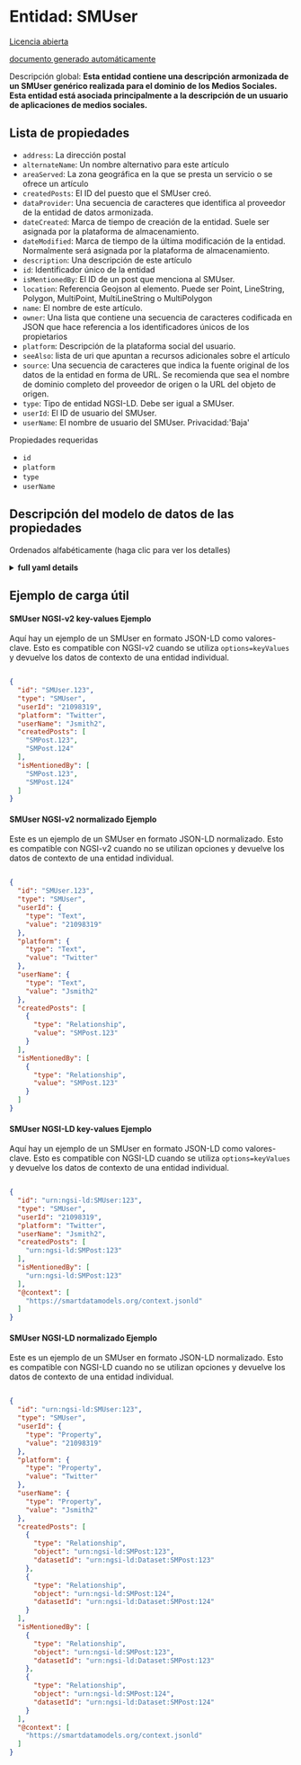 Entidad: SMUser  
===============  
[Licencia abierta](https://github.com/smart-data-models//dataModel.SocialMedia/blob/master/SMUser/LICENSE.md)  
[documento generado automáticamente](https://docs.google.com/presentation/d/e/2PACX-1vTs-Ng5dIAwkg91oTTUdt8ua7woBXhPnwavZ0FxgR8BsAI_Ek3C5q97Nd94HS8KhP-r_quD4H0fgyt3/pub?start=false&loop=false&delayms=3000#slide=id.gb715ace035_0_60)  
Descripción global: **Esta entidad contiene una descripción armonizada de un SMUser genérico realizada para el dominio de los Medios Sociales. Esta entidad está asociada principalmente a la descripción de un usuario de aplicaciones de medios sociales.**  

## Lista de propiedades  

- `address`: La dirección postal  - `alternateName`: Un nombre alternativo para este artículo  - `areaServed`: La zona geográfica en la que se presta un servicio o se ofrece un artículo  - `createdPosts`: El ID del puesto que el SMUser creó.  - `dataProvider`: Una secuencia de caracteres que identifica al proveedor de la entidad de datos armonizada.  - `dateCreated`: Marca de tiempo de creación de la entidad. Suele ser asignada por la plataforma de almacenamiento.  - `dateModified`: Marca de tiempo de la última modificación de la entidad. Normalmente será asignada por la plataforma de almacenamiento.  - `description`: Una descripción de este artículo  - `id`: Identificador único de la entidad  - `isMentionedBy`: El ID de un post que menciona al SMUser.  - `location`: Referencia Geojson al elemento. Puede ser Point, LineString, Polygon, MultiPoint, MultiLineString o MultiPolygon  - `name`: El nombre de este artículo.  - `owner`: Una lista que contiene una secuencia de caracteres codificada en JSON que hace referencia a los identificadores únicos de los propietarios  - `platform`: Descripción de la plataforma social del usuario.  - `seeAlso`: lista de uri que apuntan a recursos adicionales sobre el artículo  - `source`: Una secuencia de caracteres que indica la fuente original de los datos de la entidad en forma de URL. Se recomienda que sea el nombre de dominio completo del proveedor de origen o la URL del objeto de origen.  - `type`: Tipo de entidad NGSI-LD. Debe ser igual a SMUser.  - `userId`: El ID de usuario del SMUser.  - `userName`: El nombre de usuario del SMUser. Privacidad:'Baja'    
Propiedades requeridas  
- `id`  - `platform`  - `type`  - `userName`  ## Descripción del modelo de datos de las propiedades  
Ordenados alfabéticamente (haga clic para ver los detalles)  
<details><summary><strong>full yaml details</strong></summary>    
```yaml  
SMUser:    
  description: 'This entity contains a harmonised description of a generic SMUser made for the Social Media domain. This entity is primarily associated with the description of a user of Social Media applications.'    
  properties:    
    address:    
      description: 'The mailing address'    
      properties:    
        addressCountry:    
          description: 'Property. The country. For example, Spain. Model:''https://schema.org/addressCountry'''    
          type: string    
        addressLocality:    
          description: 'Property. The locality in which the street address is, and which is in the region. Model:''https://schema.org/addressLocality'''    
          type: string    
        addressRegion:    
          description: 'Property. The region in which the locality is, and which is in the country. Model:''https://schema.org/addressRegion'''    
          type: string    
        postOfficeBoxNumber:    
          description: 'Property. The post office box number for PO box addresses. For example, 03578. Model:''https://schema.org/postOfficeBoxNumber'''    
          type: string    
        postalCode:    
          description: 'Property. The postal code. For example, 24004. Model:''https://schema.org/https://schema.org/postalCode'''    
          type: string    
        streetAddress:    
          description: 'Property. The street address. Model:''https://schema.org/streetAddress'''    
          type: string    
      type: object    
      x-ngsi:    
        model: https://schema.org/address    
        type: Property    
    alternateName:    
      description: 'An alternative name for this item'    
      type: string    
      x-ngsi:    
        type: Property    
    areaServed:    
      description: 'The geographic area where a service or offered item is provided'    
      type: string    
      x-ngsi:    
        model: https://schema.org/Text    
        type: Property    
    createdPosts:    
      description: 'The ID of the post that the SMUser created.'    
      items:    
        anyOf:    
          - description: 'Property. Identifier format of any NGSI entity'    
            maxLength: 256    
            minLength: 1    
            pattern: ^[\w\-\.\{\}\$\+\*\[\]`|~^@!,:\\]+$    
            type: string    
          - description: 'Property. Identifier format of any NGSI entity'    
            format: uri    
            type: string    
      type: array    
      x-ngsi:    
        type: Relationship    
    dataProvider:    
      description: 'A sequence of characters identifying the provider of the harmonised data entity.'    
      type: string    
      x-ngsi:    
        type: Property    
    dateCreated:    
      description: 'Entity creation timestamp. This will usually be allocated by the storage platform.'    
      format: date-time    
      type: string    
      x-ngsi:    
        type: Property    
    dateModified:    
      description: 'Timestamp of the last modification of the entity. This will usually be allocated by the storage platform.'    
      format: date-time    
      type: string    
      x-ngsi:    
        type: Property    
    description:    
      description: 'A description of this item'    
      type: string    
      x-ngsi:    
        type: Property    
    id:    
      anyOf: &smuser_-_properties_-_owner_-_items_-_anyof    
        - description: 'Property. Identifier format of any NGSI entity'    
          maxLength: 256    
          minLength: 1    
          pattern: ^[\w\-\.\{\}\$\+\*\[\]`|~^@!,:\\]+$    
          type: string    
        - description: 'Property. Identifier format of any NGSI entity'    
          format: uri    
          type: string    
      description: 'Unique identifier of the entity'    
      x-ngsi:    
        type: Property    
    isMentionedBy:    
      description: 'The ID of a post that mentions the SMUser.'    
      items:    
        anyOf:    
          - description: 'Property. Identifier format of any NGSI entity'    
            maxLength: 256    
            minLength: 1    
            pattern: ^[\w\-\.\{\}\$\+\*\[\]`|~^@!,:\\]+$    
            type: string    
          - description: 'Property. Identifier format of any NGSI entity'    
            format: uri    
            type: string    
      type: array    
      x-ngsi:    
        type: Relationship    
    location:    
      description: 'Geojson reference to the item. It can be Point, LineString, Polygon, MultiPoint, MultiLineString or MultiPolygon'    
      oneOf:    
        - description: 'Geoproperty. Geojson reference to the item. Point'    
          properties:    
            bbox:    
              items:    
                type: number    
              minItems: 4    
              type: array    
            coordinates:    
              items:    
                type: number    
              minItems: 2    
              type: array    
            type:    
              enum:    
                - Point    
              type: string    
          required:    
            - type    
            - coordinates    
          title: 'GeoJSON Point'    
          type: object    
        - description: 'Geoproperty. Geojson reference to the item. LineString'    
          properties:    
            bbox:    
              items:    
                type: number    
              minItems: 4    
              type: array    
            coordinates:    
              items:    
                items:    
                  type: number    
                minItems: 2    
                type: array    
              minItems: 2    
              type: array    
            type:    
              enum:    
                - LineString    
              type: string    
          required:    
            - type    
            - coordinates    
          title: 'GeoJSON LineString'    
          type: object    
        - description: 'Geoproperty. Geojson reference to the item. Polygon'    
          properties:    
            bbox:    
              items:    
                type: number    
              minItems: 4    
              type: array    
            coordinates:    
              items:    
                items:    
                  items:    
                    type: number    
                  minItems: 2    
                  type: array    
                minItems: 4    
                type: array    
              type: array    
            type:    
              enum:    
                - Polygon    
              type: string    
          required:    
            - type    
            - coordinates    
          title: 'GeoJSON Polygon'    
          type: object    
        - description: 'Geoproperty. Geojson reference to the item. MultiPoint'    
          properties:    
            bbox:    
              items:    
                type: number    
              minItems: 4    
              type: array    
            coordinates:    
              items:    
                items:    
                  type: number    
                minItems: 2    
                type: array    
              type: array    
            type:    
              enum:    
                - MultiPoint    
              type: string    
          required:    
            - type    
            - coordinates    
          title: 'GeoJSON MultiPoint'    
          type: object    
        - description: 'Geoproperty. Geojson reference to the item. MultiLineString'    
          properties:    
            bbox:    
              items:    
                type: number    
              minItems: 4    
              type: array    
            coordinates:    
              items:    
                items:    
                  items:    
                    type: number    
                  minItems: 2    
                  type: array    
                minItems: 2    
                type: array    
              type: array    
            type:    
              enum:    
                - MultiLineString    
              type: string    
          required:    
            - type    
            - coordinates    
          title: 'GeoJSON MultiLineString'    
          type: object    
        - description: 'Geoproperty. Geojson reference to the item. MultiLineString'    
          properties:    
            bbox:    
              items:    
                type: number    
              minItems: 4    
              type: array    
            coordinates:    
              items:    
                items:    
                  items:    
                    items:    
                      type: number    
                    minItems: 2    
                    type: array    
                  minItems: 4    
                  type: array    
                type: array    
              type: array    
            type:    
              enum:    
                - MultiPolygon    
              type: string    
          required:    
            - type    
            - coordinates    
          title: 'GeoJSON MultiPolygon'    
          type: object    
      x-ngsi:    
        type: Geoproperty    
    name:    
      description: 'The name of this item.'    
      type: string    
      x-ngsi:    
        type: Property    
    owner:    
      description: 'A List containing a JSON encoded sequence of characters referencing the unique Ids of the owner(s)'    
      items:    
        anyOf: *smuser_-_properties_-_owner_-_items_-_anyof    
        description: 'Property. Unique identifier of the entity'    
      type: array    
      x-ngsi:    
        type: Property    
    platform:    
      description: 'Description of the  social platform of the user.'    
      type: string    
      x-ngsi:    
        type: Property    
    seeAlso:    
      description: 'list of uri pointing to additional resources about the item'    
      oneOf:    
        - items:    
            format: uri    
            type: string    
          minItems: 1    
          type: array    
        - format: uri    
          type: string    
      x-ngsi:    
        type: Property    
    source:    
      description: 'A sequence of characters giving the original source of the entity data as a URL. Recommended to be the fully qualified domain name of the source provider, or the URL to the source object.'    
      type: string    
      x-ngsi:    
        type: Property    
    type:    
      description: 'NGSI-LD Entity Type. It must be equal to SMUser.'    
      enum:    
        - SMUser    
      type: string    
      x-ngsi:    
        type: Property    
    userId:    
      description: 'The User ID of the SMUser.'    
      type: string    
      x-ngsi:    
        model: ' https://schema.org/Text'    
        type: Property    
    userName:    
      description: 'The username of the SMUser. Privacy:''Low'''    
      type: string    
      x-ngsi:    
        model: ' https://schema.org/Text'    
        type: Property    
  required:    
    - id    
    - type    
    - platform    
    - userName    
  type: object    
```  
</details>    
## Ejemplo de carga útil  
#### SMUser NGSI-v2 key-values Ejemplo  
Aquí hay un ejemplo de un SMUser en formato JSON-LD como valores-clave. Esto es compatible con NGSI-v2 cuando se utiliza `options=keyValues` y devuelve los datos de contexto de una entidad individual.  
```json  
{  
  "id": "SMUser.123",  
  "type": "SMUser",  
  "userId": "21098319",  
  "platform": "Twitter",  
  "userName": "Jsmith2",  
  "createdPosts": [  
    "SMPost.123",  
    "SMPost.124"  
  ],  
  "isMentionedBy": [  
    "SMPost.123",  
    "SMPost.124"  
  ]  
}  
```  
#### SMUser NGSI-v2 normalizado Ejemplo  
Este es un ejemplo de un SMUser en formato JSON-LD normalizado. Esto es compatible con NGSI-v2 cuando no se utilizan opciones y devuelve los datos de contexto de una entidad individual.  
```json  
{  
  "id": "SMUser.123",  
  "type": "SMUser",  
  "userId": {  
    "type": "Text",  
    "value": "21098319"  
  },  
  "platform": {  
    "type": "Text",  
    "value": "Twitter"  
  },  
  "userName": {  
    "type": "Text",  
    "value": "Jsmith2"  
  },  
  "createdPosts": [  
    {  
      "type": "Relationship",  
      "value": "SMPost.123"  
    }  
  ],  
  "isMentionedBy": [  
    {  
      "type": "Relationship",  
      "value": "SMPost.123"  
    }  
  ]  
}  
```  
#### SMUser NGSI-LD key-values Ejemplo  
Aquí hay un ejemplo de un SMUser en formato JSON-LD como valores-clave. Esto es compatible con NGSI-LD cuando se utiliza `options=keyValues` y devuelve los datos de contexto de una entidad individual.  
```json  
{  
  "id": "urn:ngsi-ld:SMUser:123",  
  "type": "SMUser",  
  "userId": "21098319",  
  "platform": "Twitter",  
  "userName": "Jsmith2",  
  "createdPosts": [  
    "urn:ngsi-ld:SMPost:123"  
  ],  
  "isMentionedBy": [  
    "urn:ngsi-ld:SMPost:123"  
  ],  
  "@context": [  
    "https://smartdatamodels.org/context.jsonld"  
  ]  
}  
```  
#### SMUser NGSI-LD normalizado Ejemplo  
Este es un ejemplo de un SMUser en formato JSON-LD normalizado. Esto es compatible con NGSI-LD cuando no se utilizan opciones y devuelve los datos de contexto de una entidad individual.  
```json  
{  
  "id": "urn:ngsi-ld:SMUser:123",  
  "type": "SMUser",  
  "userId": {  
    "type": "Property",  
    "value": "21098319"  
  },  
  "platform": {  
    "type": "Property",  
    "value": "Twitter"  
  },  
  "userName": {  
    "type": "Property",  
    "value": "Jsmith2"  
  },  
  "createdPosts": [  
    {  
      "type": "Relationship",  
      "object": "urn:ngsi-ld:SMPost:123",  
      "datasetId": "urn:ngsi-ld:Dataset:SMPost:123"  
    },  
    {  
      "type": "Relationship",  
      "object": "urn:ngsi-ld:SMPost:124",  
      "datasetId": "urn:ngsi-ld:Dataset:SMPost:124"  
    }  
  ],  
  "isMentionedBy": [  
    {  
      "type": "Relationship",  
      "object": "urn:ngsi-ld:SMPost:123",  
      "datasetId": "urn:ngsi-ld:Dataset:SMPost:123"  
    },  
    {  
      "type": "Relationship",  
      "object": "urn:ngsi-ld:SMPost:124",  
      "datasetId": "urn:ngsi-ld:Dataset:SMPost:124"  
    }  
  ],  
  "@context": [  
    "https://smartdatamodels.org/context.jsonld"  
  ]  
}  
```  

